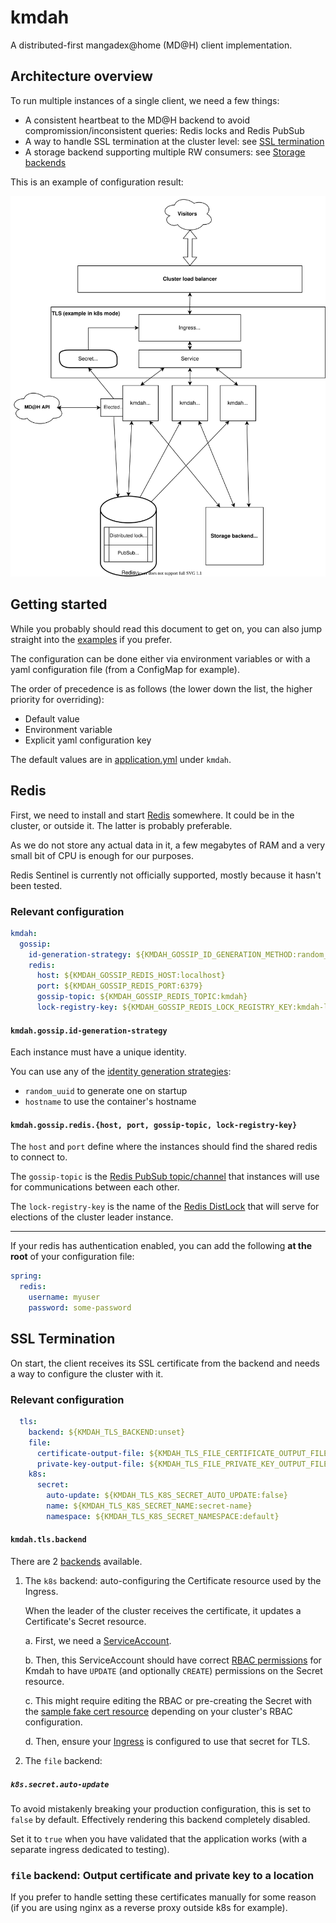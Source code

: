# kmdah

A distributed-first mangadex@home (MD@H) client implementation.

## Architecture overview

To run multiple instances of a single client, we need a few things:

- A consistent heartbeat to the MD@H backend to avoid compromission/inconsistent queries: Redis locks and Redis PubSub
- A way to handle SSL termination at the cluster level: see [SSL termination](#ssl-termination)
- A storage backend supporting multiple RW consumers: see [Storage backends](#ssl-termination)

This is an example of configuration result:

![Architecture](docs/architecture.svg)

## Getting started

While you probably should read this document to get on, you can also jump straight into the [examples](docs/examples) if you prefer.

The configuration can be done either via environment variables or with a yaml configuration file (from a ConfigMap for example).

The order of precedence is as follows (the lower down the list, the higher priority for overriding):

- Default value
- Environment variable
- Explicit yaml configuration key

The default values are in [application.yml](src/main/resources/application.yml) under `kmdah`.

## Redis

First, we need to install and start [Redis](https://redis.io/) somewhere. It could be in the cluster, or outside it. The latter is probably preferable.

As we do not store any actual data in it, a few megabytes of RAM and a very small bit of CPU is enough for our purposes.

Redis Sentinel is currently not officially supported, mostly because it hasn't been tested.

### Relevant configuration

```yaml
kmdah:
  gossip:
    id-generation-strategy: ${KMDAH_GOSSIP_ID_GENERATION_METHOD:random_uuid}
    redis:
      host: ${KMDAH_GOSSIP_REDIS_HOST:localhost}
      port: ${KMDAH_GOSSIP_REDIS_PORT:6379}
      gossip-topic: ${KMDAH_GOSSIP_REDIS_TOPIC:kmdah}
      lock-registry-key: ${KMDAH_GOSSIP_REDIS_LOCK_REGISTRY_KEY:kmdah-leadership}
```

#### `kmdah.gossip.id-generation-strategy`

Each instance must have a unique identity.

You can use any of the [identity generation strategies](src/main/java/moe/tristan/kmdah/service/gossip/InstanceId.java):

- `random_uuid` to generate one on startup
- `hostname` to use the container's hostname

#### `kmdah.gossip.redis.{host, port, gossip-topic, lock-registry-key}`

The `host` and `port` define where the instances should find the shared redis to connect to.

The `gossip-topic` is the [Redis PubSub topic/channel](https://redis.io/topics/pubsub) that instances will use for communications between each other.

The `lock-registry-key` is the name of the [Redis DistLock](https://redis.io/topics/distlock) that will serve for elections of the cluster leader instance.

---

If your redis has authentication enabled, you can add the following **at the root** of your configuration file:

```yaml
spring:
  redis:
    username: myuser
    password: some-password
```

## SSL Termination

On start, the client receives its SSL certificate from the backend and needs a way to configure the cluster with it.

### Relevant configuration

```yaml
  tls:
    backend: ${KMDAH_TLS_BACKEND:unset}
    file:
      certificate-output-file: ${KMDAH_TLS_FILE_CERTIFICATE_OUTPUT_FILE:tls.crt}
      private-key-output-file: ${KMDAH_TLS_FILE_PRIVATE_KEY_OUTPUT_FILE:tls.key}
    k8s:
      secret:
        auto-update: ${KMDAH_TLS_K8S_SECRET_AUTO_UPDATE:false}
        name: ${KMDAH_TLS_K8S_SECRET_NAME:secret-name}
        namespace: ${KMDAH_TLS_K8S_SECRET_NAMESPACE:default}
```

#### `kmdah.tls.backend`

There are 2 [backends](src/main/java/moe/tristan/kmdah/service/tls/TlsBackend.java) available.

1. The `k8s` backend: auto-configuring the Certificate resource used by the Ingress.

   When the leader of the cluster receives the certificate, it updates a Certificate's Secret resource.

   a. First, we need a [ServiceAccount](docs/examples/kubernetes/serviceaccount.yml).

   b. Then, this ServiceAccount should have correct [RBAC permissions](docs/examples/kubernetes/rbac.yml) for Kmdah to have `UPDATE` (and optionally `CREATE`)
   permissions on the Secret resource.

   c. This might require editing the RBAC or pre-creating the Secret with the [sample fake cert resource](docs/examples/kubernetes/initial-tls-secret.yaml)
   depending on your cluster's RBAC configuration.

   d. Then, ensure your [Ingress](docs/examples/kubernetes/ingress.yml) is configured to use that secret for TLS.

2. The `file` backend:

##### `k8s.secret.auto-update`

To avoid mistakenly breaking your production configuration, this is set to `false` by default. Effectively rendering this backend completely disabled.

Set it to `true` when you have validated that the application works (with a separate ingress dedicated to testing).

### `file` backend: Output certificate and private key to a location

If you prefer to handle setting these certificates manually for some reason (if you are using nginx as a reverse proxy outside k8s for example).

